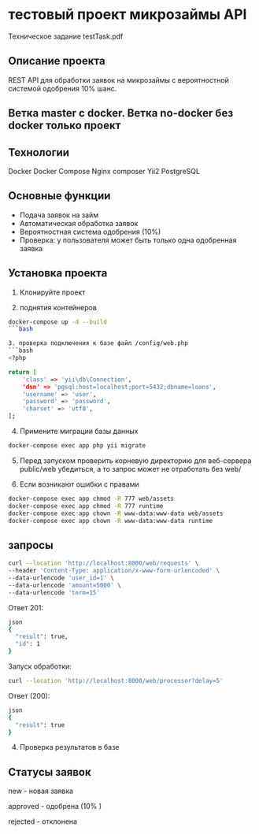 # тестовый проект микрозаймы API
Техническое задание testTask.pdf
## Описание проекта
REST API для обработки заявок на микрозаймы с вероятностной системой одобрения 10% шанс.

## Ветка master c docker. Ветка no-docker без docker только проект

## Технологии
Docker
Docker Compose
Nginx
composer
Yii2
PostgreSQL

## Основные функции
- Подача заявок на займ
- Автоматическая обработка заявок
- Вероятностная система одобрения (10%)
- Проверка: у пользователя может быть только одна одобренная заявка

## Установка проекта
1. Клонируйте проект

2. поднятия контейнеров
```bash
docker-compose up -d --build
```bash

3. проверка подключения к базе файл /config/web.php
```bash
<?php

return [
    'class' => 'yii\db\Connection',
    'dsn' => 'pgsql:host=localhost;port=5432;dbname=loans',
    'username' => 'user',
    'password' => 'password',
    'charset' => 'utf8',
];
```

4. Примените миграции базы данных
```bash
docker-compose exec app php yii migrate
```

5. Перед запуском проверить корневую директорию для веб-сервера public/web убедиться, а то запрос может не отработать без web/

6. Если возникают ошибки с правами
```bash
docker-compose exec app chmod -R 777 web/assets
docker-compose exec app chmod -R 777 runtime
docker-compose exec app chown -R www-data:www-data web/assets
docker-compose exec app chown -R www-data:www-data runtime
```
## запросы

```bash
curl --location 'http://localhost:8000/web/requests' \
--header 'Content-Type: application/x-www-form-urlencoded' \
--data-urlencode 'user_id=1' \
--data-urlencode 'amount=5000' \
--data-urlencode 'term=15'
```
Ответ 201:

```bash
json
{
  "result": true,
  "id": 1
}
```

Запуск обработки:

```bash
curl --location 'http://localhost:8000/web/processor?delay=5'
```

Ответ (200):

```bash
json
{
  "result": true
}
```

4. Проверка результатов в базе

## Статусы заявок
new - новая заявка

approved - одобрена (10% )

rejected - отклонена